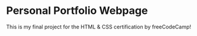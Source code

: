 # Personal Portfolio Webpage
 This is my final project for the HTML & CSS certification by freeCodeCamp!
